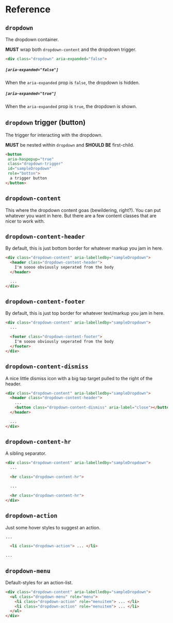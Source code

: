 # Reference

## `dropdown`

The dropdown container.

**MUST** wrap both `dropdown-content` and the dropdown trigger.

```html
<div class="dropdown" aria-expanded="false">
```

##### `[aria-expanded="false"]`

When the `aria-expanded` prop is `false`, the dropdown is hidden.

##### `[aria-expanded="true"]`

When the `aria-expanded` prop is `true`, the dropdown is shown.

## `dropdown` trigger (button)

The trigger for interacting with the dropdown.

**MUST** be nested within `dropdown` and **SHOULD BE** first-child.

```html
<button
 aria-haspopup="true"
 class="dropdown-trigger"
 id="sampleDropdown"
 role="botton">
  a trigger button
</button>
```

## `dropdown-content`

This where the dropdown content goas (bewildering, right?). You can put whatever you want in
here. But there are a few content classes that are nicer to work with.

## `dropdown-content-header`

By default, this is just bottom border for whatever markup you jam in here.

```html
<div class="dropdown-content" aria-labelledby="sampleDropdown">
  <header class="dropdown-content-header">
    I'm soooo obviously seperated from the body
  </header>

  ...
</div>
```

## `dropdown-content-footer`

By default, this is just top border for whatever text/markup you jam in here.

```html
<div class="dropdown-content" aria-labelledby="sampleDropdown">
  ...

  <footer class="dropdown-content-footer">
    I'm soooo obviously seperated from the body
  </footer>
</div>
```

## `dropdown-content-dismiss`

A nice little dismiss icon with a big tap target pulled to the right of the
header.

```html
<div class="dropdown-content" aria-labelledby="sampleDropdown">
  <header class="dropdown-content-header">
    ...
    <button class="dropdown-content-dismiss" aria-label="close"></button>
  </header>

  ...
</div>
```

## `dropdown-content-hr`

A sibling separator.

```html
<div class="dropdown-content" aria-labelledby="sampleDropdown">
  ...

  <hr class="dropdown-content-hr">

  ...

  <hr class="dropdown-content-hr">
</div>
```

## `dropdown-action`

Just some hover styles to suggest an action.

```html
...

  <li class="dropdown-action"> ... </li>

...
```

## `dropdown-menu`

Default-styles for an action-list.

```html
<div class="dropdown-content" aria-labelledby="sampleDropdown">
  <ul class="dropdown-menu" role="menu">
    <li class="dropdown-action" role="menuitem"> ... </li>
    <li class="dropdown-action" role="menuitem"> ... </li>
  </ul>
</div>
```
